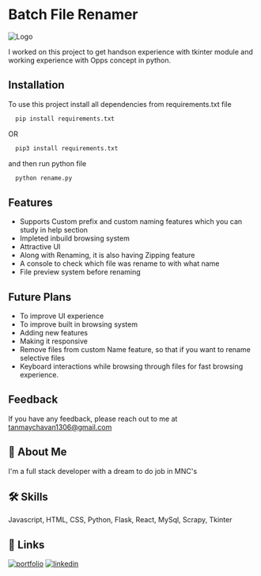 
# Batch File Renamer

![Logo](https://i.imgur.com/YSk7Dm5.jpg)

I worked on this project to get handson experience with tkinter module and working experience with Opps concept in python.




## Installation

To use this project install all dependencies from requirements.txt file

```bash
  pip install requirements.txt 
```
OR 

```bash
  pip3 install requirements.txt 
```
and then run python file
```bash
  python rename.py
```

## Features

- Supports Custom prefix and custom naming features which you can study in help section
- Impleted inbuild browsing system 
- Attractive UI
- Along with Renaming, it is also having Zipping feature
- A console to check which file was rename to with what name
- File preview system before renaming

## Future Plans

- To improve UI experience
- To improve built in browsing system
- Adding new features
- Making it responsive
- Remove files from custom Name feature, so that if you want to rename selective files
- Keyboard interactions while browsing through files for fast browsing experience.

## Feedback

If you have any feedback, please reach out to me at tanmaychavan1306@gmail.com


## 🚀 About Me
I'm a full stack developer with a dream to do job in MNC's


## 🛠 Skills
Javascript, HTML, CSS, Python, Flask, React, MySql, Scrapy, Tkinter


## 🔗 Links
[![portfolio](https://img.shields.io/badge/my_portfolio-000?style=for-the-badge&logo=ko-fi&logoColor=white)](https://portfolio-59977.web.app/)
[![linkedin](https://img.shields.io/badge/linkedin-0A66C2?style=for-the-badge&logo=linkedin&logoColor=white)](https://www.linkedin.com/in/tanmay-chavan-3b46b021b)






